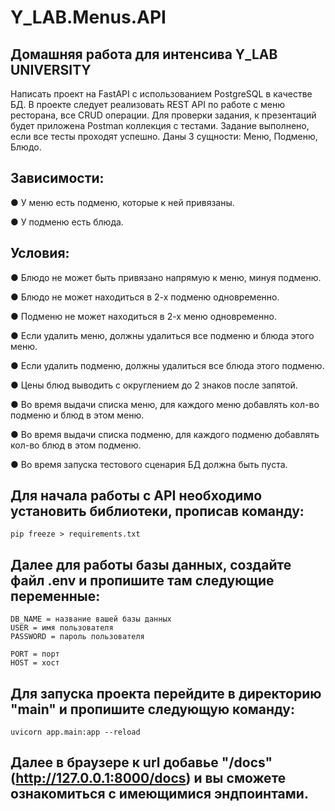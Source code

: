 # Y_LAB.Menus.API

## Домашняя работа для интенсива Y_LAB UNIVERSITY 

Написать проект на FastAPI с использованием PostgreSQL в качестве БД. В проекте следует реализовать REST API по работе с меню ресторана, все CRUD операции.
Для проверки задания, к презентаций будет приложена Postman коллекция с тестами. Задание выполнено, если все тесты проходят успешно.
Даны 3 сущности: Меню, Подменю, Блюдо.

## Зависимости:

● У меню есть подменю, которые к ней привязаны.

● У подменю есть блюда.

## Условия:

● Блюдо не может быть привязано напрямую к меню, минуя подменю.

● Блюдо не может находиться в 2-х подменю одновременно.

● Подменю не может находиться в 2-х меню одновременно.

● Если удалить меню, должны удалиться все подменю и блюда этого меню.

● Если удалить подменю, должны удалиться все блюда этого подменю.

● Цены блюд выводить с округлением до 2 знаков после запятой.

● Во время выдачи списка меню, для каждого меню добавлять кол-во подменю и блюд в этом меню.

● Во время выдачи списка подменю, для каждого подменю добавлять кол-во блюд в этом подменю.

● Во время запуска тестового сценария БД должна быть пуста.



## Для начала работы с API необходимо установить библиотеки, прописав команду: 

 	pip freeze > requirements.txt

## Далее для работы базы данных, создайте файл .env и пропишите там следующие переменные:

	DB_NAME = название вашей базы данных
	USER = имя пользователя
	PASSWORD = пароль пользователя
	
	PORT = порт
	HOST = хост

## Для запуска проекта перейдите в директорию "main" и пропишите следующую команду:
	uvicorn app.main:app --reload 

## Далее в браузере к url добавье "/docs" (http://127.0.0.1:8000/docs) и вы сможете ознакомиться с имеющимися эндпоинтами.
